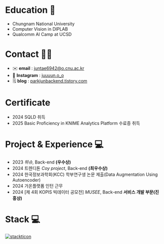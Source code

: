 # Education 📖
   - Chungnam National University   
   - Computer Vision in DIPLAB
   - Qualcomm AI Camp at UCSD
# Contact 🤝🏻
   - ✉️ **email** : juntae6942@o.cnu.ac.kr  
   - 📸 **Instagram** : [juuuun.o_o](https://www.instagram.com/juuuun.o_o/)  
   - 🗒️ **blog** : [parkjunbackend.tistory.com](https://parkjunbackend.tistory.com/)  
# Certificate
   - 2024 SQLD 취득
   - 2025 Basic Proficiency in KNIME Analytics Platform 수료증 취득  
# Project & Experience 💻
  - 2023 *뛰슈*, Back-end **(우수상)**
  - 2024 트렌디톤 *Coy project*, Back-end **(최우수상)**
  - 2024 한국정보과학회(KCC) 학부연구생 논문 제출(Data Augmentation Using Autoencoder)
  - 2024 가온플랫폼 인턴 근무
  - 2024 [제 4회 KOPIS 빅데이터 공모전] *MUSEE*, Back-end **서비스 개발 부문(진흥상)**
# Stack 💻

<!--
**juntae6942/juntae6942** is a ✨ _special_ ✨ repository because its `README.md` (this file) appears on your GitHub profile.

Here are some ideas to get you started:

- 🔭 I’m currently working on ...
- 🌱 I’m currently learning ...
- 👯 I’m looking to collaborate on ...
- 🤔 I’m looking for help with ...
- 💬 Ask me about ...
- 📫 How to reach me: ...
- 😄 Pronouns: ...
- ⚡ Fun fact: ...
-->
[![stackticon](https://firebasestorage.googleapis.com/v0/b/stackticon-81399.appspot.com/o/images%2F1715179912501?alt=media&token=f0fc1b9d-157c-4fd4-a73e-ab479105e2b7)](https://github.com/msdio/stackticon)
